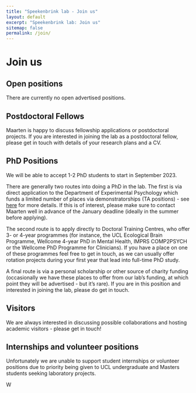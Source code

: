 ```yaml
---
title: "Speekenbrink lab - Join us"
layout: default
excerpt: "Speekenbrink lab: Join us"
sitemap: false
permalink: /join/
---
```


# Join us

<h2>Open positions</h2>
<p>
There are currently no open advertised positions.
</p>

<h2>Postdoctoral Fellows</h2>
<p>
Maarten is happy to discuss fellowship applications or postdoctoral projects. If you are interested in joining the lab as a postdoctoral fellow, please get in touch with details of your research plans and a CV.
</p>

<h2>PhD Positions</h2>
<p>
We will be able to accept 1-2 PhD students to start in September 2023.
</p)>

<p>
There are generally two routes into doing a PhD in the lab. The first is via direct application to the Department of Experimental Psychology which funds a limited number of places via demonstratorships (TA positions) - see <a href="https://www.ucl.ac.uk/pals/research/experimental-psychology/graduate-programmes/how-to-apply/">here</a> for more details. If this is of interest, please make sure to contact Maarten well in advance of the January deadline (ideally in the summer before applying).
</p>

<p>
The second route is to apply directly to Doctoral Training Centres, who offer 3- or 4-year programmes (for instance, the UCL Ecological Brain Programme, Wellcome 4-year PhD in Mental Health, IMPRS COMP2PSYCH or the Wellcome PhD Programme for Clinicians). If you have a place on one of these programmes feel free to get in touch, as we can usually offer rotation projects during your first year that lead into full-time PhD study.
</p>

<p>
A final route is via a personal scholarship or other source of charity funding (occasionally we have these places to offer from our lab’s funding, at which point they will be advertised - but it’s rare). If you are in this position and interested in joining the lab, please do get in touch.
</p>

<h2>Visitors</h2>

<p>
We are always interested in discussing possible collaborations and hosting academic visitors - please get in touch!
</p>

<h2>Internships and volunteer positions</h2>

<p>Unfortunately we are unable to support student internships or volunteer positions due to priority being given to UCL undergraduate and Masters students seeking laboratory projects.</p>



W
